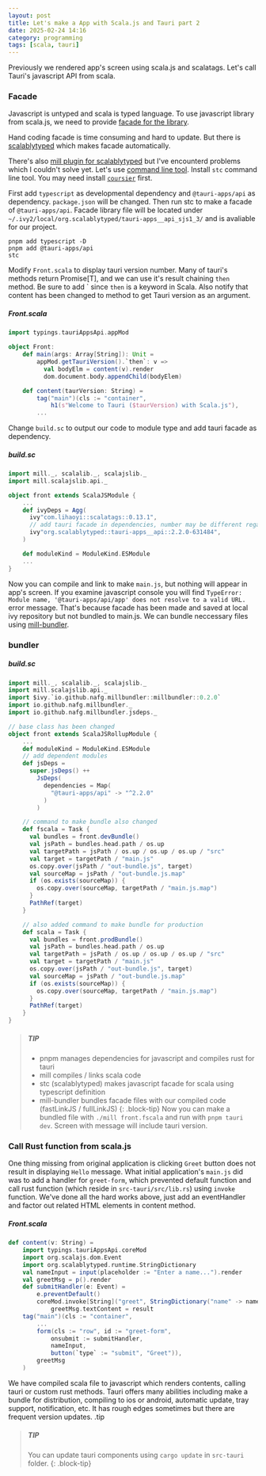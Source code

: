 ```yaml
---
layout: post
title: Let's make a App with Scala.js and Tauri part 2
date: 2025-02-24 14:16
category: programming
tags: [scala, tauri]
---
```


Previously we rendered app's screen using scala.js and scalatags. Let's call Tauri's javascript API from scala.

### Facade
Javascript is untyped and scala is typed language. To use javascript library from scala.js, we need to provide [facade for the library](https://www.scala-js.org/doc/interoperability/facade-types.html). 

Hand coding facade is time consuming and hard to update. But there is [scalablytyped](https://scalablytyped.org) which makes facade automatically. 

There's also [mill plugin for scalablytyped](https://github.com/lolgab/mill-scalablytyped) but I've encounterd problems which I couldn't solve yet. Let's use [command line tool](https://scalablytyped.org/docs/cli). Install `stc` command line tool. You may need install [`coursier`](https://get-coursier.io/) first.

First add `typescript` as developmental dependency and `@tauri-apps/api` as dependency. `package.json` will be changed. Then run stc to make a facade of `@tauri-apps/api`. Facade library file will be located under `~/.ivy2/local/org.scalablytyped/tauri-apps__api_sjs1_3/` and is avaliable for our project.
```
pnpm add typescript -D
pnpm add @tauri-apps/api
stc
```
Modify `Front.scala` to display tauri version number. Many of tauri's methods return Promise[T], and we can use it's result chaining `then` method. Be sure to add \` since `then` is a keyword in Scala. Also notify that content has been changed to method to get Tauri version as an argument.
##### Front.scala
``` scala
import typings.tauriAppsApi.appMod

object Front:
    def main(args: Array[String]): Unit =
        appMod.getTauriVersion().`then`: v =>
          val bodyElm = content(v).render
          dom.document.body.appendChild(bodyElem)

    def content(taurVersion: String) =
        tag("main")(cls := "container",
            h1(s"Welcome to Tauri ($taurVersion) with Scala.js"),
        ...
```
Change `build.sc` to output our code to module type and add tauri facade as dependency.
##### build.sc
``` scala
import mill._, scalalib._, scalajslib._
import mill.scalajslib.api._

object front extends ScalaJSModule {
    ...
    def ivyDeps = Agg(
      ivy"com.lihaoyi::scalatags::0.13.1",
      // add tauri facade in dependencies, number may be different regarding version see the result of stc command
      ivy"org.scalablytyped::tauri-apps__api::2.2.0-631484",
    )

    def moduleKind = ModuleKind.ESModule
    ...
}
```
Now you can compile and link to make `main.js`, but nothing will appear in app's screen. If you examine javascript console you will find `TypeError: Module name, '@tauri-apps/api/app' does not resolve to a valid URL.` error message. That's because facade has been made and saved at local ivy repository but not bundled to main.js. We can bundle neccessary files using [mill-bundler](https://github.com/nafg/mill-bundler).
### bundler
##### build.sc
``` scala
import mill._, scalalib._, scalajslib._
import mill.scalajslib.api._
import $ivy.`io.github.nafg.millbundler::millbundler::0.2.0`
import io.github.nafg.millbundler._
import io.github.nafg.millbundler.jsdeps._

// base class has been changed
object front extends ScalaJSRollupModule {
    ...
    def moduleKind = ModuleKind.ESModule
    // add dependent modules 
    def jsDeps =
      super.jsDeps() ++
        JsDeps(
          dependencies = Map(
            "@tauri-apps/api" -> "^2.2.0"
          )
        )

    // command to make bundle also changed 
    def fscala = Task {
      val bundles = front.devBundle()
      val jsPath = bundles.head.path / os.up
      val targetPath = jsPath / os.up / os.up / os.up / "src"
      val target = targetPath / "main.js"
      os.copy.over(jsPath / "out-bundle.js", target)
      val sourceMap = jsPath / "out-bundle.js.map"
      if (os.exists(sourceMap)) {
        os.copy.over(sourceMap, targetPath / "main.js.map")
      }
      PathRef(target)
    }

    // also added command to make bundle for production
    def scala = Task {
      val bundles = front.prodBundle()
      val jsPath = bundles.head.path / os.up
      val targetPath = jsPath / os.up / os.up / os.up / "src"
      val target = targetPath / "main.js"
      os.copy.over(jsPath / "out-bundle.js", target)
      val sourceMap = jsPath / "out-bundle.js.map"
      if (os.exists(sourceMap)) {
        os.copy.over(sourceMap, targetPath / "main.js.map")
      }
      PathRef(target)
    }
}
```
> ##### TIP
> 
> * pnpm manages dependencies for javascript and compiles rust for tauri 
> * mill compiles / links scala code
> * stc (scalablytyped) makes javascript facade for scala using typescript definition
> * mill-bundler bundles facade files with our compiled code (fastLinkJS / fullLinkJS)
{: .block-tip}
Now you can make a bundled file with `./mill front.fscala` and run with `pnpm tauri dev`. Screen with message will include tauri version.
### Call Rust function from scala.js
One thing missing from original application is clicking `Greet` button does not result in displaying `Hello` message. What initial application's `main.js` did was to add a handler for `greet-form`, which prevented default function and call rust function (which reside in `src-tauri/src/lib.rs`) using `invoke` function.
We've done all the hard works above, just add an eventHandler and factor out related HTML elements in content method.
##### Front.scala
``` scala
def content(v: String) =
    import typings.tauriAppsApi.coreMod
    import org.scalajs.dom.Event
    import org.scalablytyped.runtime.StringDictionary
    val nameInput = input(placeholder := "Enter a name...").render
    val greetMsg = p().render
    def submitHandler(e: Event) = 
        e.preventDefault()
        coreMod.invoke[String]("greet", StringDictionary("name" -> nameInput.value)).`then`: result =>
            greetMsg.textContent = result
    tag("main")(cls := "container",
        ...
        form(cls := "row", id := "greet-form",
            onsubmit := submitHandler,
            nameInput,
            button(`type` := "submit", "Greet")),
        greetMsg
    )
```
We have compiled scala file to javascript which renders contents, calling tauri or custom rust methods. Tauri offers many abilities including make a bundle for distribution, compiling to ios or android, automatic update, tray support, notification, etc. It has rough edges sometimes but there are frequent version updates. 
.tip
> ##### TIP
> 
> You can update tauri components using `cargo update` in `src-tauri` folder.
{: .block-tip}
